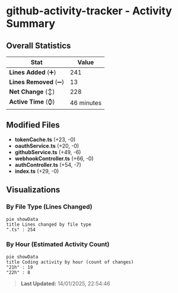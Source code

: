 # github-activity-tracker - Activity Summary 

## Overall Statistics

| Stat                   | Value                                                             |
| ---------------------- | ----------------------------------------------------------------- |
| **Lines Added** (➕)   | 241                                          |
| **Lines Removed** (➖) | 13                                        |
| **Net Change** (↕)    | 228                |
| **Active Time** (⌚)   | 46 minutes |


## Modified Files
- **tokenCache.ts** (+23, -0)
- **oauthService.ts** (+20, -0)
- **githubService.ts** (+49, -6)
- **webhookController.ts** (+66, -0)
- **authController.ts** (+54, -7)
- **index.ts** (+29, -0)

## Visualizations

### By File Type (Lines Changed)

```mermaid
pie showData
title Lines changed by file type
".ts" : 254
```

### By Hour (Estimated Activity Count)

```mermaid
pie showData
title Coding activity by hour (count of changes)
"21h" : 19
"22h" : 8
```


> **Last Updated:** 14/01/2025, 22:54:46
